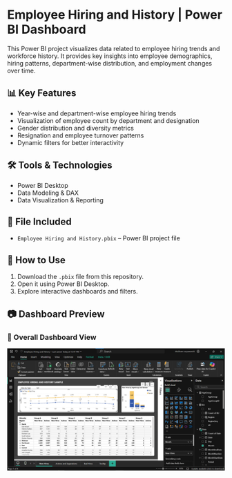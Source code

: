 # Employee Hiring and History | Power BI Dashboard

This Power BI project visualizes data related to employee hiring trends and workforce history. It provides key insights into employee demographics, hiring patterns, department-wise distribution, and employment changes over time.

## 📊 Key Features

- Year-wise and department-wise employee hiring trends
- Visualization of employee count by department and designation
- Gender distribution and diversity metrics
- Resignation and employee turnover patterns
- Dynamic filters for better interactivity

## 🛠 Tools & Technologies

- Power BI Desktop
- Data Modeling & DAX
- Data Visualization & Reporting

## 📁 File Included

- `Employee Hiring and History.pbix` – Power BI project file

## 🚀 How to Use

1. Download the `.pbix` file from this repository.
2. Open it using Power BI Desktop.
3. Explore interactive dashboards and filters.
## 📷 Dashboard Preview

### 🔹 Overall Dashboard View
![Dashboard Overview](dashboard-overview.png)





